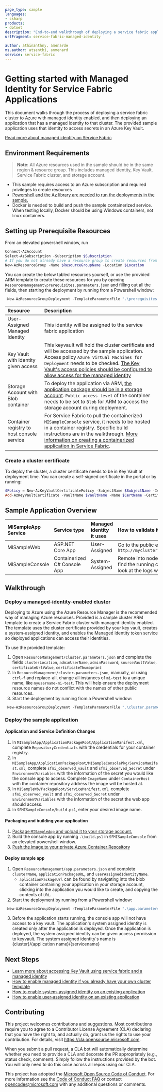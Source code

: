 ```yaml
---
page_type: sample
languages:
- csharp
products:
- dotnet
description: "End-to-end walkthrough of deploying a service fabric application with managed identities."
urlFragment: service-fabric-managed-identity

author: athinanthny, amenarde
ms.author: atsenthi, anmenard
service: service-fabric
---
```


# Getting started with Managed Identity for Service Fabric Applications

This document walks through the process of deploying a service fabric cluster to Azure with managed identity enabled, and then deploying an application that has a managed identity to that cluster. The provided sample application uses that identity to access secrets in an Azure Key Vault.

[Read more about managed identity on Service Fabric](https://docs.microsoft.com/en-us/azure/service-fabric/concepts-managed-identity)

## Environment Requirements

> **Note:** All Azure resources used in the sample should be in the same region & resource group. This includes managed identity, Key Vault, Service Fabric cluster, and storage account.

- This sample requires access to an Azure subscription and required privileges to create resources
- [Powershell and the Az library are needed to run the deployments in the sample.](https://docs.microsoft.com/en-us/powershell/azure/install-az-ps)
- Docker is needed to build and push the sample containerized service. When testing locally, Docker should be using Windows containers, not linux containers.

## Setting up Prerequisite Resources

From an elevated powershell window, run
```powershell
Connect-AzAccount
Select-AzSubscription -Subscription $Subscription
# If you do not already have a resource group to create resources from this walkthrough:
New-AzResourceGroup -Name $ResourceGroupName -Location $Location
```

You can create the below tabled resources yourself, or use the provided ARM template to create these resources for you by opening `ResourceManagement\prerequisites.parameters.json` and filling out all the fields, then starting the deployment by running from a Powershell window: 
```powershell
 New-AzResourceGroupDeployment -TemplateParameterFile ".\prerequisites.parameters.json" -TemplateFile ".\prerequisites.template.json" -ResourceGroupName $ResourceGroupName
```

| Resource | Description |
| :--- | :--- |
| User-Assigned Managed Identity | This identity will be assigned to the service fabric application |
| Key Vault with identity given access | This keyvault will hold the cluster certificate and will be accessed by the sample application. Access policy `Azure Virtual Machines for Deployment` needs to be checked. [The Key Vault's access policies should be configured to allow access for the managed identity](https://docs.microsoft.com/en-us/azure/key-vault/key-vault-secure-your-key-vault) |
| Storage Account with Blob container| To deploy the application via ARM, [the application package should be in a storage account](<https://docs.microsoft.com/en-us/azure/batch/batch-application-packages>). `Public access level` of the container needs to be set to `Blob` for ARM to access the storage account during deployment. |
| Container registry to host console service| For Service Fabric to pull the containerized `MISampleConsole` service, it needs to be hosted in a container registry. Specific build instructions are in the walkthrough. [More information on creating a containerized application in Service Fabric](https://docs.microsoft.com/en-us/azure/service-fabric/service-fabric-get-started-containers). |

### Create a cluster certificate

To deploy the cluster, a cluster certificate needs to be in Key Vault at deployment time. You can create a self-signed certificate in the portal or by running:
```powershell
$Policy = New-AzKeyVaultCertificatePolicy -SubjectName $SubjectName -IssuerName Self -ValidityInMonths 12
Add-AzKeyVaultCertificate -VaultName $VaultName -Name $CertName -CertificatePolicy $Policy
```

## Sample Application Overview

| MISampleApp Service | Service type |Managed identity it uses | How to validate it is working |
| :--- | :--- | :--- | :--- |
| MISampleWeb | ASP.NET Core App |User-Assigned | Go to the public endpoint `http://mycluster.myregion.cloudapp.azure.com:80/vault` |
| MISampleConsole | Containerized C# Console App |System-Assigned | Remote into node running the service at `my.node.ip:3389`, find the running container with command `docker ps`, and look at the logs with `docker logs` |

## Walkthrough

### Deploy a managed-identity-enabled cluster

Deploying to Azure using the Azure Resource Manager is the recommended way of managing Azure resources. Provided is a sample cluster ARM template to create a Service Fabric cluster with managed identity enabled. The template uses the cluster certificate provided by your key vault, creates a system-assigned identity, and enables the Managed Identity token service so deployed applications can access their identities.

To use the provided template:

1. Open `ResourceManagement/cluster.parameters.json` and complete the fields `clusterLocation`, `adminUserName`, `adminPassword`, `sourceVaultValue`, `certificateUrlValue`, `certificateThumbprint`
2. In `ResourceManagement/cluster.parameters.json`, manually, or using `ctrl-f` and replace-all, change all instances of `mi-test` to a unique name, like `myusername-mi-test`. This will help ensure the deployment resource names do not conflict with the names of other public resources.
3. Start the deployment by running from a Powershell window: 
```powershell
 New-AzResourceGroupDeployment -TemplateParameterFile ".\cluster.parameters.json" -TemplateFile ".\cluster.template.json" -ResourceGroupName $ResourceGroupName
```

### Deploy the sample application

#### Application and Service Definition Changes

1. In `MISampleApp/ApplicationPackageRoot/ApplicationManifest.xml`, complete `RepositoryCredentials` with the credentials for your container registry.
2. In `MISampleApp/ApplicationPackageRoot/MISampleConsolePkg/ServiceManifest.xml`, complete `sfmi_observed_vault` and `sfmi_observed_Secret` under `EnvironmentVariables` with the information of the secret you would like the console app to access. Complete `ImageName` under `ContainerHost` with the container repository address the image will be hosted at.
3. In `MISampleWb/PackageRoot/ServiceManifest.xml`, complete `sfmi_observed_vault` and `sfmi_observed_Secret` under `EnvironmentVariables` with the information of the secret the web app should access.
4. In `SFMISampleConsole/build.ps1`, enter your desired image name.

#### Packaging and building your application

1. [Package `MISampleApp` and upload it to your storage account.](https://docs.microsoft.com/en-us/azure/service-fabric/service-fabric-package-apps)
2. Build the console app by running `.\build.ps1` in `SFMISampleConsole` from an elevated powershell window.
3. [Push the image to your private Azure Container Repository](https://docs.microsoft.com/en-us/azure/container-registry/container-registry-get-started-docker-cli)

#### Deploy sample app

1. Open `ResourceManagement/app.parameters.json` and complete `clusterName`, `applicationPackageURL`, and `userAssignedIdentityName`.
    - `aplicationPackageUrl` can be found by navigating into the blob container containing your application in your storage account, clicking into the application you would like to create, and copying the contents of `URL`.
2. Start the deployment by running from a Powershell window: 
```powershell
 New-AzResourceGroupDeployment -TemplateParameterFile ".\app.parameters.json" -TemplateFile ".\app.template.json" -ResourceGroupName $ResourceGroupName
```

3. Before the application starts running, the console app will not have access to a key vault. The application's system assigned identity is created only after the application is deployed. Once the application is deployed, the system assigned identity can be given access permission to keyvault. The system assigned identity's name is {cluster}/{application name}/{servicename}

## Next Steps

- [Learn more about accessing Key Vault using service fabric and a managed identity](https://docs.microsoft.com/en-us/azure/service-fabric/how-to-managed-identity-service-fabric-app-code#accessing-key-vault-from-a-service-fabric-application-using-managed-identity)
- [How to enable managed identity if you already have your own cluster template](https://docs.microsoft.com/en-us/azure/service-fabric/configure-new-azure-service-fabric-enable-managed-identity)
- [How to enable system-assigned identity on an existing application](https://docs.microsoft.com/en-us/azure/service-fabric/how-to-deploy-service-fabric-application-system-assigned-managed-identity)
- [How to enable user-assigned identity on an existing application](https://docs.microsoft.com/en-us/azure/service-fabric/how-to-deploy-service-fabric-application-user-assigned-managed-identity)


## Contributing

This project welcomes contributions and suggestions.  Most contributions require you to agree to a
Contributor License Agreement (CLA) declaring that you have the right to, and actually do, grant us
the rights to use your contribution. For details, visit <https://cla.opensource.microsoft.com>.

When you submit a pull request, a CLA bot will automatically determine whether you need to provide
a CLA and decorate the PR appropriately (e.g., status check, comment). Simply follow the instructions
provided by the bot. You will only need to do this once across all repos using our CLA.

This project has adopted the [Microsoft Open Source Code of Conduct](https://opensource.microsoft.com/codeofconduct/).
For more information see the [Code of Conduct FAQ](https://opensource.microsoft.com/codeofconduct/faq/) or
contact [opencode@microsoft.com](mailto:opencode@microsoft.com) with any additional questions or comments.
